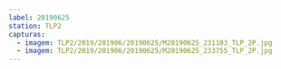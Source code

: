 ```yaml
---
label: 20190625
station: TLP2
capturas:
  - imagem: TLP2/2019/201906/20190625/M20190625_231103_TLP_2P.jpg
  - imagem: TLP2/2019/201906/20190625/M20190625_233755_TLP_2P.jpg
---
```

